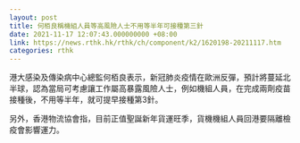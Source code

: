 ```yaml
---
layout: post
title: 何栢良稱機組人員等高風險人士不用等半年可接種第三針
date: 2021-11-17 12:07:43.000000000 +08:00
link: https://news.rthk.hk/rthk/ch/component/k2/1620198-20211117.htm
categories: rthk
---
```


港大感染及傳染病中心總監何栢良表示，新冠肺炎疫情在歐洲反彈，預計將蔓延北半球，認為當局可考慮讓工作屬高暴露風險人士，例如機組人員，在完成兩劑疫苗接種後，不用等半年，就可提早接種第3針。

另外，香港物流協會指，目前正值聖誕新年貨運旺季，貨機機組人員回港要隔離檢疫會影響運力。
